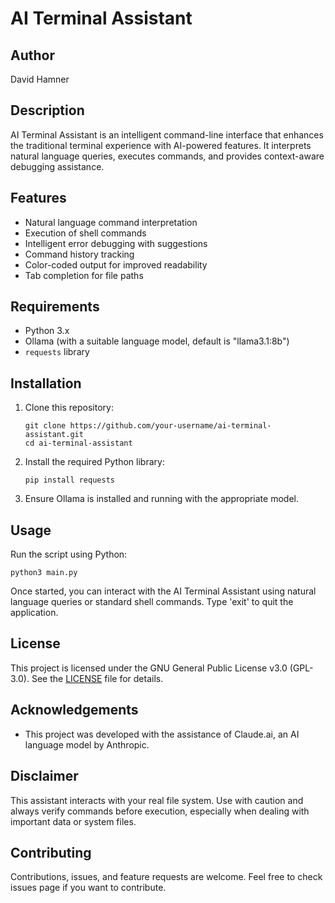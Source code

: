 # AI Terminal Assistant

## Author
David Hamner

## Description
AI Terminal Assistant is an intelligent command-line interface that enhances the traditional terminal experience with AI-powered features. It interprets natural language queries, executes commands, and provides context-aware debugging assistance.

## Features
- Natural language command interpretation
- Execution of shell commands
- Intelligent error debugging with suggestions
- Command history tracking
- Color-coded output for improved readability
- Tab completion for file paths

## Requirements
- Python 3.x
- Ollama (with a suitable language model, default is "llama3.1:8b")
- `requests` library

## Installation
1. Clone this repository:
   ```
   git clone https://github.com/your-username/ai-terminal-assistant.git
   cd ai-terminal-assistant
   ```

2. Install the required Python library:
   ```
   pip install requests
   ```

3. Ensure Ollama is installed and running with the appropriate model.

## Usage
Run the script using Python:

```
python3 main.py
```

Once started, you can interact with the AI Terminal Assistant using natural language queries or standard shell commands. Type 'exit' to quit the application.

## License
This project is licensed under the GNU General Public License v3.0 (GPL-3.0). See the [LICENSE](LICENSE) file for details.

## Acknowledgements
- This project was developed with the assistance of Claude.ai, an AI language model by Anthropic.

## Disclaimer
This assistant interacts with your real file system. Use with caution and always verify commands before execution, especially when dealing with important data or system files.

## Contributing
Contributions, issues, and feature requests are welcome. Feel free to check issues page if you want to contribute.
